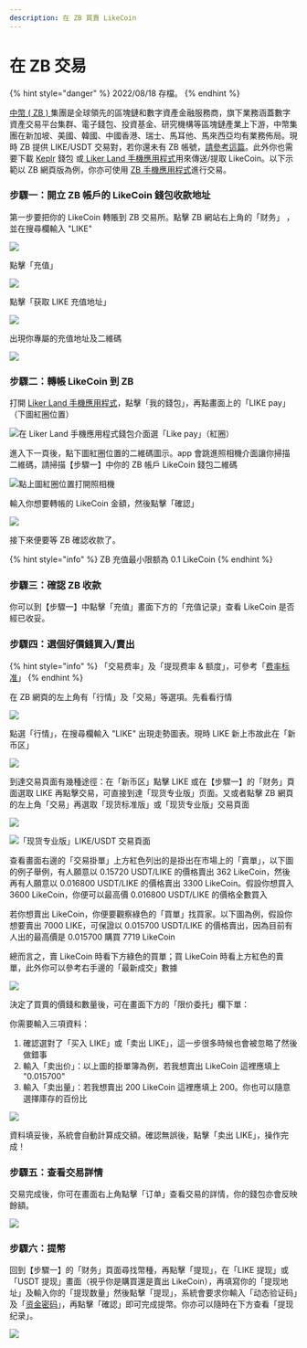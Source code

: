 ```yaml
---
description: 在 ZB 買賣 LikeCoin
---
```


# 在 ZB 交易

{% hint style="danger" %}
2022/08/18 存檔。
{% endhint %}

[中幣 ( ZB ) ](https://zb.com)集團是全球領先的區塊鏈和數字資產金融服務商，旗下業務涵蓋數字資產交易平台集群、電子錢包、投資基金、研究機構等區塊鏈產業上下游，中幣集團在新加坡、美國、韓國、中國香港、瑞士、馬耳他、馬來西亞均有業務佈局。現時 ZB 提供 LIKE/USDT 交易對，若你還未有 ZB 帳號，[請參考這篇](registering-on-zb.md)。此外你也需要下載 [Keplr](../../../general-guides/wallet/keplr/) 錢包 或[ Liker Land 手機應用程式](https://liker.land/getapp)用來傳送/提取 LikeCoin。以下示範以 ZB 網頁版為例，你亦可使用 [ZB 手機應用程式](https://www.zb.com/cn/download)進行交易。

### 步驟一：開立 ZB 帳戶的 LikeCoin 錢包收款地址

第一步要把你的 LikeCoin 轉賬到 ZB 交易所。點擊 ZB 網站右上角的「财务」 ，並在搜尋欄輸入 "LIKE"

![](../../../.gitbook/assets/ZB-trade-01.png)

點擊「充值」

![](<../../../.gitbook/assets/ZB-trade-02 (1).png>)

點擊「获取 LIKE 充值地址」

![](../../../.gitbook/assets/ZB-trade-03.png)

出現你專屬的充值地址及二維碼

![](../../../.gitbook/assets/ZB-trade-04.png)

### 步驟二：轉帳 LikeCoin 到 ZB

打開 [Liker Land 手機應用程式](https://liker.land/getapp)，點擊「我的錢包」，再點畫面上的「LIKE pay」（下圖紅圈位置）

![在 Liker Land 手機應用程式錢包介面選「Like pay」（紅圈）](../../../.gitbook/assets/like-pay-1.png)

進入下一頁後，點下圖紅圈位置的二維碼圖示。app 會跳進照相機介面讓你掃描二維碼，請掃描【步驟一】中你的 ZB 帳戶 LikeCoin 錢包二維碼

![點上圖紅圈位置打開照相機](../../../.gitbook/assets/bitasset-trade-7.png)

輸入你想要轉帳的 LikeCoin 金額，然後點擊「確認」

![](../../../.gitbook/assets/bitasset-trade-8.png)

接下來便要等 ZB 確認收款了。

{% hint style="info" %}
ZB 充值最小限额為 0.1 LikeCoin
{% endhint %}

### 步驟三：確認 ZB 收款

你可以到【步驟一】中點擊「充值」畫面下方的「充值记录」查看 LikeCoin 是否經已收妥。

### 步驟四：選個好價錢買入/賣出

{% hint style="info" %}
「交易费率」及「提现费率 & 额度」，可參考「[费率标准](https://www.zb.com/help/rate)」
{% endhint %}

在 ZB 網頁的左上角有「行情」及「交易」等選項。先看看行情

![](../../../.gitbook/assets/ZB-trade-05.png)

點選「行情」，在搜尋欄輸入 "LIKE" 出現走勢圖表。現時 LIKE 新上市故此在「新币区」

![](../../../.gitbook/assets/ZB-trade-06.png)

到達交易頁面有幾種途徑：在「新币区」點擊 LIKE 或在【步驟一】的「财务」頁面選取 LIKE 再點擊交易，可直接到達「现货专业版」页面。又或者點擊 ZB 網頁的左上角「交易」再選取「现货标准版」或「现货专业版」交易頁面

![](../../../.gitbook/assets/ZB-trade-07.png)

![「现货专业版」LIKE/USDT 交易頁面](../../../.gitbook/assets/ZB-trade-08.png)

查看畫面右邊的「交易掛單」上方紅色列出的是掛出在市場上的「賣單」，以下圖的例子舉例，有人願意以 0.15720 USDT/LIKE 的價格賣出 362 LikeCoin，然後再有人願意以 0.016800 USDT/LIKE 的價格賣出 3300 LikeCoin。假設你想買入 3600 LikeCoin，你便可以最高價 0.016800 USDT/LIKE 的價格全數買入

若你想賣出 LikeCoin，你便要觀察綠色的「買單」找買家。以下圖為例，假設你想要賣出 7000 LIKE，可保證以 0.015700 USDT/LIKE 的價格賣出，因為目前有人出的最高價是 0.015700 購買 7719 LikeCoin

總而言之，賣 LikeCoin 時看下方綠色的買單；買 LikeCoin 時看上方紅色的賣單，此外你可以參考右手邊的「最新成交」數據

![](../../../.gitbook/assets/ZB-trade-09.png)

決定了買賣的價錢和數量後，可在畫面下方的「限价委托」欄下單：

你需要輸入三項資料：

1. 確認選對了「买入 LIKE」或「卖出 LIKE」，這一步很多時候也會被忽略了然後做錯事
2. 輸入「卖出价」：以上圖的掛單簿為例，若我想賣出 LikeCoin 這裡應填上 "0.015700"
3. 輸入「卖出量」：若我想賣出 200 LikeCoin 這裡應填上 200。你也可以隨意選擇庫存的百份比

![](../../../.gitbook/assets/ZB-trade-10.png)

資料填妥後，系統會自動計算成交額。確認無誤後，點擊「卖出 LIKE」，操作完成！

### 步驟五：查看交易詳情

交易完成後，你可在畫面右上角點擊「订单」查看交易的詳情，你的錢包亦會反映餘額。

![](../../../.gitbook/assets/ZB-trade-11.png)

### 步驟六：提幣

回到【步驟一】的「财务」頁面尋找幣種，再點擊「提现」，在「LIKE 提现」或「USDT 提现」畫面（視乎你是購買還是賣出 LikeCoin），再填寫你的「提现地址」及輸入你的「提现数量」然後點擊「提现」，系統會要求你輸入「动态验证码」及「[资金密码](https://docs.like.co/v/zh/guides/trade/registering-on-zb#bu-zhou-san-zi-jin-mi-ma)」，再點擊「確認」即可完成提幣。你亦可以隨時在下方查看「提现纪录」。

![](../../../.gitbook/assets/ZB-trade-12.png)
